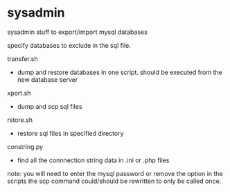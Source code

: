# sysadmin
sysadmin stuff to export/import mysql databases

specify databases to exclude in the sql file.

transfer.sh
- dump and restore databases in one script. should be executed from the new database server

xport.sh
- dump and scp sql files

rstore.sh
- restore sql files in specified directory

constring.py
- find all the connnection string data in .ini or .php files

note:
you will need to enter the mysql password or remove the option in the scripts
the scp command could/should be rewritten to only be called once.
